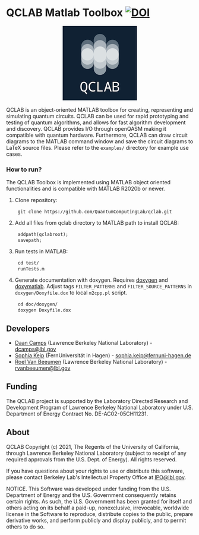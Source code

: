 # QCLAB Matlab Toolbox [![DOI](https://zenodo.org/badge/DOI/10.5281/zenodo.5722739.svg)](https://doi.org/10.5281/zenodo.5722739)

<p align="center"><img src="doc/doxygen/QCLAB.png?raw=true" /></p>

QCLAB is an object-oriented MATLAB toolbox for creating, representing and simulating
quantum circuits. QCLAB can be used for rapid prototyping and testing of
quantum algorithms, and allows for fast algorithm development and discovery.
QCLAB provides I/O through openQASM making it compatible with quantum hardware.
Furthermore, QCLAB can draw circuit diagrams to the MATLAB command window
and save the circuit diagrams to LaTeX source files. Please refer to the 
`examples/` directory for example use cases.

### How to run? ###

The QCLAB Toolbox is implemented using MATLAB object oriented functionalities
and is compatible with MATLAB R2020b or newer.

1. Clone repository:

        git clone https://github.com/QuantumComputingLab/qclab.git

2. Add all files from qclab directory to MATLAB path to install QCLAB:

		addpath(qclabroot);
		savepath;

3. Run tests in MATLAB:
		
		cd test/
		runTests.m
 
4. Generate documentation with doxygen. Requires [doxygen](https://www.doxygen.nl/index.html) and [doxymatlab](https://github.com/simgunz/doxymatlab). Adjust tags `FILTER_PATTERNS` and `FILTER_SOURCE_PATTERNS`  in `doxygen/Doxyfile.dox` to local `m2cpp.pl` script.
	
		cd doc/doxygen/
		doxygen Doxyfile.dox

## Developers 
- [Daan Camps](http://campsd.github.io/) (Lawrence Berkeley National Laboratory) - dcamps@lbl.gov
- [Sophia Keip](https://www.fernuni-hagen.de/MATHEMATIK/DMO/mitarbeiter/keip.html) (FernUniversität in Hagen) - sophia.keip@fernuni-hagen.de
- [Roel Van Beeumen](http://www.roelvanbeeumen.be/) (Lawrence Berkeley National Laboratory) - rvanbeeumen@lbl.gov


## Funding
The QCLAB project is supported by the Laboratory Directed Research and
Development Program of Lawrence Berkeley National Laboratory under U.S.
Department of Energy Contract No. DE-AC02-05CH11231.


## About
QCLAB Copyright (c) 2021, The Regents of the University of California,
through Lawrence Berkeley National Laboratory (subject to receipt of
any required approvals from the U.S. Dept. of Energy). All rights reserved.

If you have questions about your rights to use or distribute this software,
please contact Berkeley Lab's Intellectual Property Office at
IPO@lbl.gov.

NOTICE.  This Software was developed under funding from the U.S. Department
of Energy and the U.S. Government consequently retains certain rights. As
such, the U.S. Government has been granted for itself and others acting on
its behalf a paid-up, nonexclusive, irrevocable, worldwide license in the
Software to reproduce, distribute copies to the public, prepare derivative
works, and perform publicly and display publicly, and to permit others to do so.

